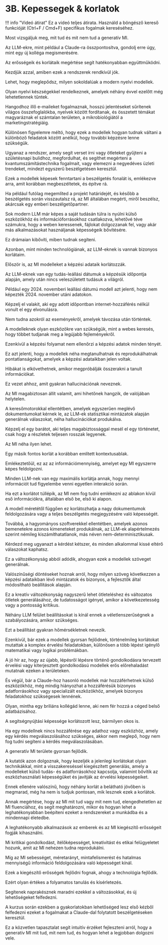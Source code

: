 # 3B. Kepessegek & korlatok

!!! info "Videó átirat"
    Ez a videó teljes átirata. Használd a böngésző kereső funkcióját (Ctrl+F / Cmd+F) specifikus fogalmak kereséséhez.

Most vizsgáljuk meg, mit tud és mit nem tud a generatív MI.

Az LLM-ekre, mint például a Claude-ra összpontosítva, gondolj erre úgy, mint egy új kolléga megismerésére.

Az erősségeik és korlátaik megértése segít hatékonyabban együttműködni.

Kezdjük azzal, amiben ezek a rendszerek rendkívül jók.

Lehet, hogy meglepődsz, milyen sokoldalúak a modern nyelvi modellek.

Olyan nyelvi készségekkel rendelkeznek, amelyek néhány évvel ezelőtt még lehetetlennek tűntek.

Hangodhoz illő e-maileket fogalmaznak, hosszú jelentéseket sűrítenek világos összefoglalókba, nyelvek között fordítanak, és összetett témákat magyaráznak el számtalan területen, a mikrobiológiától a marketingstratégiáig.

Különösen figyelemre méltó, hogy ezek a modellek hogyan tudnak váltani a különböző feladatok között anélkül, hogy további képzésre lenne szükségük.

Ugyanaz a rendszer, amely segít verset írni vagy ötleteket gyűjteni a születésnapi bulidhoz, megfordulhat, és segíthet megérteni a kvantumszámítástechnika fogalmait, vagy elemezni a negyedéves üzleti trendeket, mindezt egyszerű beszélgetésen keresztül.

Ezek a modellek képesek fenntartani a beszélgetés fonalát is, emlékezve arra, amit korábban megbeszéltetek, és építve rá.

Ha például futólag megemlíted a projekt határidejét, és később a beszélgetés során visszautalsz rá, az MI általában megérti, miről beszélsz, akárcsak egy emberi beszélgetőpartner.

Sok modern LLM már képes a saját tudásán túlra is nyúlni külső eszközökhöz és információforrásokhoz csatlakozva, lehetővé téve számukra, hogy a weben keressenek, fájlokat dolgozzanak fel, vagy akár más alkalmazásokat használjanak képességeik bővítésére.

Ez drámaian kibővíti, miben tudnak segíteni.

Azonban, mint minden technológiának, az LLM-eknek is vannak bizonyos korlátaim.

Először is, az MI modelleket a képzési adataik korlátozzák.

Az LLM-eknek van egy tudás-leállási dátumuk a képzésük időpontja alapján, amely után nincs veleszületett tudásuk a világról.

Például egy 2024. novemberi leállási dátumú modell azt jelenti, hogy nem képezték 2024. november utáni adatokon.

Képzelj el valakit, aki egy adott időpontban internet-hozzáférés nélkül vonult el egy elvonulásra.

Nem tudna azokról az eseményekről, amelyek távozása után történtek.

A modelleknek olyan eszközökre van szükségük, mint a webes keresés, hogy többet tudjanak meg a legújabb fejleményekről.

Ezenkívül a képzési folyamat nem ellenőrzi a képzési adatok minden tényét.

Ez azt jelenti, hogy a modellek néha megtanulhatnak és reprodukálhatnak pontatlanságokat, amelyek a képzési adataikban jelen voltak.

Hibákat is elkövethetnek, amikor megpróbálják összerakni a tanult információkat.

Ez vezet ahhoz, amit gyakran hallucinációnak neveznek.

Az MI magabiztosan állít valamit, ami hihetőnek hangzik, de valójában helytelen.

A keresőmotorokkal ellentétben, amelyek egyszerűen meglévő dokumentumokat kérnek le, az LLM-ek statisztikai mintázatok alapján generálnak válaszokat, néha hallucinációkat produkálva.

Képzelj el egy barátot, aki teljes magabiztossággal mesél el egy történetet, csak hogy a részletek teljesen rosszak legyenek.

Az MI néha ilyen lehet.

Egy másik fontos korlát a korábban említett kontextusablak.

Emlékeztetőül, ez az az információmennyiség, amelyet egy MI egyszerre képes feldolgozni.

Minden LLM-nek van egy maximális korlátja annak, hogy mennyi információt tud figyelembe venni egyetlen interakció során.

Ha ezt a korlátot túllépik, az MI nem fog tudni emlékezni az ablakon kívül eső információkra, általában első be, első ki alapon.

A modell méretétől függően ez korlátozhatja a nagy dokumentumok feldolgozására vagy a teljes beszélgetés megjegyzésére való képességét.

Továbbá, a hagyományos szoftverekkel ellentétben, amelyek azonos bemenetekre azonos kimeneteket produkálnak, az LLM-ek alapértelmezés szerint némileg kiszámíthatatlanok, más néven nem-determinisztikusak.

Kérdezd meg ugyanazt a kérdést kétszer, és minden alkalommal kissé eltérő válaszokat kaphatsz.

Ez a változékonyság abból adódik, ahogyan ezek a modellek szöveget generálnak.

Valószínűségi döntéseket hoznak arról, hogy milyen szöveg következzen a képzési adataikban lévő mintázatok és bizonyos, a fejlesztők által módosítható beállítások alapján.

Ez a kreatív változékonyság nagyszerű lehet ötleteléshez és változatos ötletek generálásához, de tudatosságot igényel, amikor a következetesség vagy a pontosság kritikus.

Néhány LLM felület beállításokat is kínál ennek a véletlenszerűségnek a szabályozására, amikor szükséges.

Ezt a beállítást gyakran hőmérsékletnek nevezik.

Ezenkívül, bár ezek a modellek gyorsan fejlődnek, történelmileg korlátokat mutattak a komplex érvelési feladatokban, különösen a több lépést igénylő matematikai vagy logikai problémákban.

A jó hír az, hogy az újabb, lépésről lépésre történő gondolkodásra tervezett érvelési vagy kiterjesztett gondolkodású modellek erős előrehaladást mutatnak ezeken a területeken.

És végül, bár a Claude-hoz hasonló modellek már hozzáférhetnek külső eszközökhöz, még mindig hiányozhat a hozzáférésük bizonyos adatforrásokhoz vagy specializált eszközökhöz, amelyek bizonyos feladatokhoz szükségesek lennének.

Olyan, mintha egy briliáns kollégád lenne, aki nem fér hozzá a céged belső adatbázisához.

A segítségnyújtási képessége korlátozott lesz, bármilyen okos is.

Ha egy modellnek nincs hozzáférése egy adathoz vagy eszközhöz, amely egy kérdés megválaszolásához szükséges, akkor nem meglepő, hogy nem fog tudni segíteni a kérdés megválaszolásában.

A generatív MI területe gyorsan fejlődik.

A kutatók azon dolgoznak, hogy kezeljék a jelenlegi korlátokat olyan technikákkal, mint a visszakereséssel kiegészített generálás, amely a modelleket külső tudás- és adatforrásokhoz kapcsolja, valamint bővítik az eszközhasználati képességüket és javítják az érvelési képességeiket.

Ennek ellenére valószínű, hogy néhány korlát a belátható jövőben is megmarad, még ha nem is tudjuk pontosan, mik lesznek ezek a korlátok.

Annak megértése, hogy az MI mit tud vagy mit nem tud, elengedhetetlen az MI fluenciához, és segít meghatározni, mikor és hogyan lehet a leghatékonyabban beépíteni ezeket a rendszereket a munkádba és a mindennapi életedbe.

A leghatékonyabb alkalmazások az emberek és az MI kiegészítő erősségeit fogják kihasználni.

Mi kritikai gondolkodást, ítélőképességet, kreativitást és etikai felügyeletet hozunk, amit az MI nehezen tudna reprodukálni.

Míg az MI sebességet, méretarányt, mintafelismerést és hatalmas mennyiségű információ feldolgozására való képességet kínál.

Ezek a kiegészítő erősségek fejlődni fognak, ahogy a technológia fejlődik.

Ezért olyan értékes a folyamatos tanulás és kísérletezés.

Segítenek naprakésznek maradni ezekkel a változásokkal, és új lehetőségeket felfedezni.

A kurzus során ezekben a gyakorlatokban lehetőséged lesz első kézből felfedezni ezeket a fogalmakat a Claude-dal folytatott beszélgetéseken keresztül.

Ez a közvetlen tapasztalat segít intuitív érzéket fejleszteni arról, hogy a generatív MI mit tud, mit nem tud, és hogyan lehet a legjobban dolgozni vele.

